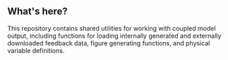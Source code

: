 What's here?
------------

This repository contains shared utilities for working with coupled model output,
including functions for loading internally generated and externally downloaded
feedback data, figure generating functions, and physical variable definitions.
